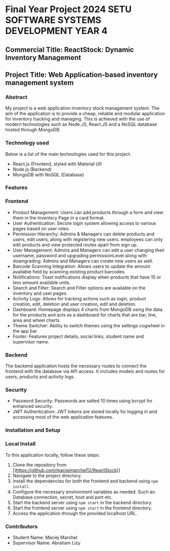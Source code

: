 # Final Year Project 2024 SETU SOFTWARE SYSTEMS DEVELOPMENT YEAR 4

## Commercial Title: ReactStock: Dynamic Inventory Management
## Project Title: Web Application-based inventory management system

### Abstract

My project is a web application inventory stock management system. The aim of the application is to provide a cheap, reliable and modular application for inventory tracking and managing. This is achieved with the use of modern technologies such as Node.JS, React.JS and a NoSQL database hosted through MongoDB.

### Technology used
Below is a list of the main technologies used for this project.

- React.js (Frontend, styled with Material UI)
- Node.js (Backend)
- MongoDB with NoSQL (Database)

### Features

### Frontend

- Product Management: Users can add products through a form and view them in the Inventory Page in a card format.
- User Authentication: Secure login system allowing access to various pages based on user roles.
- Permission Hierarchy: Admins & Managers can delete products and users, edit users, along with registering new users.
employees can only edit products and view protected routes apart from sign up.
- User Management: Admins and Managers can edit a user changing their username, password and upgrading permissionLevel along with downgrading. Admins and Managers can create new users as well.
- Barcode Scanning Integration: Allows users to update the amount available field by scanning existing product barcodes.
- Notifications: Toast notifications display when products that have 15 or less amount available units.
- Search and Filter: Search and Filter options are available on the inventory and user pages.
- Activity Logs: Allows for tracking actions such as login, product creation, edit, deletion and user creation, edit and deletion.
- Dashboard: Homepage displays 4 charts from MongoDB using the data for the products and acts as a dashboard for charts that are
bar, line, area and wheel charts.
- Theme Switcher: Ability to switch themes using the settings cogwheel in the app bar.
- Footer: Features project details, social links, student name and supervisor name. 

### Backend

The backend application hosts the necessary routes to connect the frontend with the database via API access. It includes models and routes for users, products and activity logs.

### Security

- Password Security: Passwords are salted 10 times using bcrypt for enhanced security.
- JWT Authentication: JWT tokens are stored locally for logging in and accessing most of the web application features.

### Installation and Setup

### Local Install

To this application locally, follow these steps:

1. Clone the repository from [(https://github.com/maciejmarchel12/ReactStock)]
2. Navigate to the project directory.
3. Install the dependencies for both the frontend and backend using `npm install`.
4. Configure the necessary environment variables as needed. Such as: Database connection, secret, host and port etc.
5. Start the backend server using `npm start` in the backend directory.
6. Start the frontend server using `npm start` in the frontend directory.
7. Access the application through the provided localhost URL.

### Contributors

- Student Name: Maciej Marchel
- Supervisor Name: Abraham Lizy

